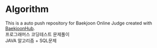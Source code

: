 # Algorithm
This is a auto push repository for Baekjoon Online Judge created with [BaekjoonHub](https://github.com/BaekjoonHub/BaekjoonHub).
<br/>프로그래머스 코딩테스트 문제풀이
<br/>JAVA 알고리즘 + SQL문제
